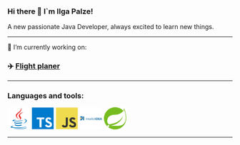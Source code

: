 ### Hi there 👋 I`m Ilga Palze!
A new passionate Java Developer, always excited to learn new things.

---
🔭 I’m currently working on:

### ✈️ [Flight planer](https://github.com/IlgaP/flight-planner)
---

### Languages and tools:

<img src="https://github.com/devicons/devicon/blob/master/icons/java/java-original.svg" alt="Java Logo" width="50" height="50"/> <img src="https://github.com/devicons/devicon/blob/master/icons/typescript/typescript-original.svg" alt="TypeScript Logo" width="50" height="50"/> <img src="https://github.com/devicons/devicon/blob/master/icons/javascript/javascript-original.svg" alt="JavaScript Logo" width="50" height="50"/> <img src="https://github.com/devicons/devicon/blob/master/icons/intellij/intellij-original-wordmark.svg" alt="IntelliJ Logo" width="50" height="50"/> <img src="https://github.com/devicons/devicon/blob/master/icons/spring/spring-original.svg" alt="Spring Logo" width="50" height="50"/>

---
<!--
**IlgaP/IlgaP** is a ✨ _special_ ✨ repository because its `README.md` (this file) appears on your GitHub profile.

Here are some ideas to get you started:

- 🔭 I’m currently working on ...
- 🌱 I’m currently learning ...
- 👯 I’m looking to collaborate on ...
- 🤔 I’m looking for help with ...
- 💬 Ask me about ...
- 📫 How to reach me: ...
- 😄 Pronouns: ...
- ⚡ Fun fact: ...
-->
